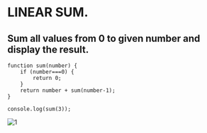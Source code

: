 # LINEAR SUM.

## Sum all values from 0 to given number and display the result.

```
function sum(number) {
    if (number===0) {
        return 0;
    }
    return number + sum(number-1);
}

console.log(sum(3));
```
![1](https://user-images.githubusercontent.com/13010173/182546518-52b36c67-2fd8-4130-ae83-923527ccdc20.jpg)

